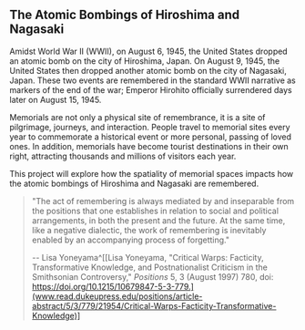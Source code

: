 <section id="test">

# The Atomic Bombings of Hiroshima and Nagasaki

Amidst World War II (WWII), on August 6, 1945, the United States dropped an atomic bomb on the city of Hiroshima, Japan. On August 9, 1945, the United States then dropped another atomic bomb on the city of Nagasaki, Japan. These two events are remembered in the standard WWII narrative as markers of the end of the war; Emperor Hirohito officially surrendered days later on August 15, 1945. 

Memorials are not only a physical site of remembrance, it is a site of pilgrimage, journeys, and interaction. People travel to memorial sites every year to commemorate a historical event or more personal, passing of loved ones. In addition, memorials have become tourist destinations in their own right, attracting thousands and millions of visitors each year. 

This project will explore how the spatiality of memorial spaces impacts how the atomic bombings of Hiroshima and Nagasaki are remembered. 

> "The act of remembering is always mediated by and inseparable from the positions that one establishes in relation to social and political arrangements, in both the present and the future. At the same time, like a negative dialectic, the work of remembering is inevitably enabled by an accompanying process of forgetting."
>
>-- Lisa Yoneyama^[[Lisa Yoneyama, "Critical Warps: Facticity, Transformative Knowledge, and Postnationalist Criticism in the Smithsonian Controversy," *Positions* 5, 3 (August 1997) 780, doi: https://doi.org/10.1215/10679847-5-3-779.](www.read.dukeupress.edu/positions/article-abstract/5/3/779/21954/Critical-Warps-Facticity-Transformative-Knowledge)]

</section>
